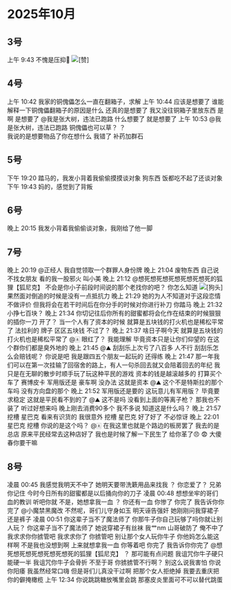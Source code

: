 # 2025年10月

<script setup lang="ts">
import { QTagColors } from 'fake-qq-ui';

</script>

## 3号

<q-window title="我的世界话题群">
    <q-tip>上午 9:43</q-tip>
    <q-image name="🥚吃了把🥚" tag="LV62 北大lsp蛋" :tag-color="QTagColors.purple" avatar="https://q2.qlogo.cn/headimg_dl?dst_uin=941486856&spec=100" src="/img/2025-10-3-1.jfif"></q-image>
    <q-text name="⩌⩊⩌." tag="LV100 群犯人(少女控" :tag-color="QTagColors.purple" avatar="https://q2.qlogo.cn/headimg_dl?dst_uin=2944162986&spec=100">不愧是压抑🥚</q-text>
    <q-text name="⩌⩊⩌." tag="LV100 群犯人(少女控" :tag-color="QTagColors.purple" avatar="https://q2.qlogo.cn/headimg_dl?dst_uin=2944162986&spec=100"><img alt="[赞]" class="face" src="/img/face/赞.png"></q-text>

</q-window>

## 4号

<q-window title="Minecraft资源群">
    <q-tip>上午 10:42</q-tip>
    <q-text name="阳光男孩" tag="LV5 僵尸" :tag-color="QTagColors.grey" avatar="https://q2.qlogo.cn/headimg_dl?dst_uin=1830899653&spec=100">我家的铜傀儡怎么一直在翻箱子，求解</q-text>
    <q-tip>上午 10:44</q-tip>
    <q-text name="ㅤ岁月```压碎心" tag="LV78 喵喵" :tag-color="QTagColors.purple" avatar="https://q2.qlogo.cn/headimg_dl?dst_uin=1178083417&spec=100">应该是想要了</q-text>
    <q-text name="阳光男孩" tag="LV5 僵尸" :tag-color="QTagColors.grey" avatar="https://q2.qlogo.cn/headimg_dl?dst_uin=1830899653&spec=100">谁能解释一下铜傀儡翻箱子的原因是什么</q-text>
    <q-text name="我是张大树，违法已跑路" tag="LV98 张大树已跑路" :tag-color="QTagColors.purple" avatar="https://q2.qlogo.cn/headimg_dl?dst_uin=1915047373&spec=100">还真的是想要了</q-text>
    <q-text name="阳光男孩" tag="LV5 僵尸" :tag-color="QTagColors.grey" avatar="https://q2.qlogo.cn/headimg_dl?dst_uin=1830899653&spec=100">我又没往铜箱子里放东西</q-text>
    <q-text name="我是张大树，违法已跑路" tag="LV98 张大树已跑路" :tag-color="QTagColors.purple" avatar="https://q2.qlogo.cn/headimg_dl?dst_uin=1915047373&spec=100">是啊</q-text>
    <q-text name="我是张大树，违法已跑路" tag="LV98 张大树已跑路" :tag-color="QTagColors.purple" avatar="https://q2.qlogo.cn/headimg_dl?dst_uin=1915047373&spec=100">是想要了</q-text>
    <q-reply target="我是张大树，违法已跑路" replyText="是想要了" name="阳光男孩" tag="LV5 僵尸" :tag-color="QTagColors.grey" avatar="https://q2.qlogo.cn/headimg_dl?dst_uin=1830899653&spec=100"><a at>@我是张大树，违法已跑路</a> 什么想要了</q-reply>
    <q-text name="ㅤ岁月```压碎心" tag="LV78 喵喵" :tag-color="QTagColors.purple" avatar="https://q2.qlogo.cn/headimg_dl?dst_uin=1178083417&spec=100">就是想要了</q-text>
    <q-tip>上午 10:53</q-tip>
    <q-reply target="我是张大树，违法已跑路" replyText="是想要了" name="プラナ" tag="LV51 理解不能" :tag-color="QTagColors.purple" avatar="https://q2.qlogo.cn/headimg_dl?dst_uin=2821670797&spec=100"><a at>@我是张大树，违法已跑路</a> 铜傀儡也可以草？</q-reply>
    <q-reply target="プラナ" replyText="@我是张大树，违法已跑路 铜傀儡也可以草？" name="我是张大树，违法已跑路" tag="LV98 张大树已跑路" :tag-color="QTagColors.purple" avatar="https://q2.qlogo.cn/headimg_dl?dst_uin=1915047373&spec=100">？<br>我说的是想要物品了你在想什么</q-reply>
    <q-image name="プラナ" tag="LV51 理解不能" :tag-color="QTagColors.purple" avatar="https://q2.qlogo.cn/headimg_dl?dst_uin=2821670797&spec=100" src="/img/2025-10-4-1.jfif"></q-image>
    <q-text name="プラナ" tag="LV51 理解不能" :tag-color="QTagColors.purple" avatar="https://q2.qlogo.cn/headimg_dl?dst_uin=2821670797&spec=100">我错了</q-text>
    <q-text name="プラナ" tag="LV51 理解不能" :tag-color="QTagColors.purple" avatar="https://q2.qlogo.cn/headimg_dl?dst_uin=2821670797&spec=100">补药加群石</q-text>

</q-window>

## 5号

<q-window title="我的世界话题群">
    <q-tip>下午 19:20</q-tip>
    <q-text name="想死想死想死想死想死想死的狐狸【狐尼克】" tag="LV100 王者" :tag-color="QTagColors.grey" avatar="https://q2.qlogo.cn/headimg_dl?dst_uin=2467743669&spec=100" >踏马的，我发小背着我偷偷摸摸谈对象</q-text>
    <q-text name="想死想死想死想死想死想死的狐狸【狐尼克】" tag="LV100 王者" :tag-color="QTagColors.grey" avatar="https://q2.qlogo.cn/headimg_dl?dst_uin=2467743669&spec=100" >狗东西</q-text>
    <q-text name="想死想死想死想死想死想死的狐狸【狐尼克】" tag="LV100 王者" :tag-color="QTagColors.grey" avatar="https://q2.qlogo.cn/headimg_dl?dst_uin=2467743669&spec=100" >饭都吃不起了还谈对象</q-text>
    <q-tip>下午 19:43</q-tip>
    <q-text name="想死想死想死想死想死想死的狐狸【狐尼克】" tag="LV100 王者" :tag-color="QTagColors.grey" avatar="https://q2.qlogo.cn/headimg_dl?dst_uin=2467743669&spec=100" >妈的，感觉到了背叛</q-text>

</q-window>

## 6号

<q-window title="我的世界话题群">
    <q-tip>晚上 20:15</q-tip>
    <q-text name="想死想死想死想死想死想死的狐狸【狐尼克】" tag="LV100 王者" :tag-color="QTagColors.grey" avatar="https://q2.qlogo.cn/headimg_dl?dst_uin=2467743669&spec=100" >我发小背着我偷偷谈对象，我刚给了他一脚</q-text>

</q-window>

## 7号

<q-window title="我的世界话题群">
    <q-tip>晚上 20:19</q-tip>
    <q-image name="想死想死想死想死想死想死的狐狸【狐尼克】" tag="LV100 王者" :tag-color="QTagColors.grey" avatar="https://q2.qlogo.cn/headimg_dl?dst_uin=2467743669&spec=100" src="/img/2025-10-7-1.jfif" ></q-image>
    <q-text name="想死想死想死想死想死想死的狐狸【狐尼克】" tag="LV100 王者" :tag-color="QTagColors.grey" avatar="https://q2.qlogo.cn/headimg_dl?dst_uin=2467743669&spec=100" ><a at>@正经人</a> 我自觉领取一个群罪人身份牌</q-text>
    <q-tip>晚上 21:04</q-tip>
    <q-text name="🀀" tag="LV100 传奇抗压王🐢" :tag-color="QTagColors.purple" avatar="https://q2.qlogo.cn/headimg_dl?dst_uin=2860986565&spec=100">废物东西</q-text>
    <q-text name="🀀" tag="LV100 传奇抗压王🐢" :tag-color="QTagColors.purple" avatar="https://q2.qlogo.cn/headimg_dl?dst_uin=2860986565&spec=100">自己说不找女朋友</q-text>
    <q-image name="想死想死想死想死想死想死的狐狸【狐尼克】" tag="LV100 群罪人" :tag-color="QTagColors.purple" avatar="https://q2.qlogo.cn/headimg_dl?dst_uin=2467743669&spec=100" src="/img/2025-10-7-2.jfif" ></q-image>
    <q-text name="🀀" tag="LV100 传奇抗压王🐢" :tag-color="QTagColors.purple" avatar="https://q2.qlogo.cn/headimg_dl?dst_uin=2860986565&spec=100">看的我一股邪火</q-text>
    <q-text name="🀀" tag="LV100 传奇抗压王🐢" :tag-color="QTagColors.purple" avatar="https://q2.qlogo.cn/headimg_dl?dst_uin=2860986565&spec=100">叫小美</q-text>
    <q-tip>晚上 21:12</q-tip>
    <q-text name="🀀" tag="LV100 传奇抗压王🐢" :tag-color="QTagColors.purple" avatar="https://q2.qlogo.cn/headimg_dl?dst_uin=2860986565&spec=100"><a at>@想死想死想死想死想死想死的狐狸【狐尼克】</a> 不会是你小子前段时间说的那个老找你的吧？</q-text>
    <q-text name="想死想死想死想死想死想死的狐狸【狐尼克】" tag="LV100 群罪人" :tag-color="QTagColors.purple" avatar="https://q2.qlogo.cn/headimg_dl?dst_uin=2467743669&spec=100" >你怎么知道</q-text>
    <q-text name="想死想死想死想死想死想死的狐狸【狐尼克】" tag="LV100 群罪人" :tag-color="QTagColors.purple" avatar="https://q2.qlogo.cn/headimg_dl?dst_uin=2467743669&spec=100" ><img alt="[狗头]" class="face" src="/img/face/狗头.png"></q-text>
    <q-text name="🀀" tag="LV100 传奇抗压王🐢" :tag-color="QTagColors.purple" avatar="https://q2.qlogo.cn/headimg_dl?dst_uin=2860986565&spec=100">果然面对倒追的时候是没有一点抵抗力</q-text>
    <q-image name="想死想死想死想死想死想死的狐狸【狐尼克】" tag="LV100 群罪人" :tag-color="QTagColors.purple" avatar="https://q2.qlogo.cn/headimg_dl?dst_uin=2467743669&spec=100" src="/img/2025-10-7-3.gif" ></q-image>
    <q-tip>晚上 21:29</q-tip>
    <q-text name="🀀" tag="LV100 传奇抗压王🐢" :tag-color="QTagColors.purple" avatar="https://q2.qlogo.cn/headimg_dl?dst_uin=2860986565&spec=100">她的为人不知道对于这段恋情不做评价</q-text>
    <q-text name="🀀" tag="LV100 传奇抗压王🐢" :tag-color="QTagColors.purple" avatar="https://q2.qlogo.cn/headimg_dl?dst_uin=2860986565&spec=100">但我将会在若干时间后在你分手的时候对你进行补刀</q-text>
    <q-text name="想死想死想死想死想死想死的狐狸【狐尼克】" tag="LV100 群罪人" :tag-color="QTagColors.purple" avatar="https://q2.qlogo.cn/headimg_dl?dst_uin=2467743669&spec=100" >你踏马</q-text>
    <q-tip>晚上 21:32</q-tip>
    <q-image name="⛰️" tag="LV100 🖕🏻" :tag-color="QTagColors.blue" avatar="https://q2.qlogo.cn/headimg_dl?dst_uin=2939004685&spec=100" src="/img/2025-10-7-4.jfif"></q-image>
    <q-text name="⛰️" tag="LV100 🖕🏻" :tag-color="QTagColors.blue" avatar="https://q2.qlogo.cn/headimg_dl?dst_uin=2939004685&spec=100">小挣七百块？</q-text>
    <q-image name="⩌⩊⩌." tag="LV100 群犯人(少女控" :tag-color="QTagColors.purple" avatar="https://q2.qlogo.cn/headimg_dl?dst_uin=2944162986&spec=100" src="/img/2025-10-7-5.jfif"></q-image>
    <q-tip>晚上 21:34</q-tip>
    <q-text name="🀀" tag="LV100 传奇抗压王🐢" :tag-color="QTagColors.purple" avatar="https://q2.qlogo.cn/headimg_dl?dst_uin=2860986565&spec=100">你切记往后你所有的甜蜜都将会化作在结束的时候狠狠的插你一刀</q-text>
    <q-text name="⩌⩊⩌." tag="LV100 群犯人(少女控" :tag-color="QTagColors.purple" avatar="https://q2.qlogo.cn/headimg_dl?dst_uin=2944162986&spec=100">开了？</q-text>
    <q-text name="⛰️" tag="LV100 🖕🏻" :tag-color="QTagColors.blue" avatar="https://q2.qlogo.cn/headimg_dl?dst_uin=2939004685&spec=100">当一个人有了资本的时候</q-text>
    <q-text name="⛰️" tag="LV100 🖕🏻" :tag-color="QTagColors.blue" avatar="https://q2.qlogo.cn/headimg_dl?dst_uin=2939004685&spec=100">就算是五块钱的打火机也是稀松平常了</q-text>
    <q-image name="⛰️" tag="LV100 🖕🏻" :tag-color="QTagColors.blue" avatar="https://q2.qlogo.cn/headimg_dl?dst_uin=2939004685&spec=100" src="/img/2025-10-7-6.jfif"></q-image>
    <q-text name="⛰️" tag="LV100 🖕🏻" :tag-color="QTagColors.blue" avatar="https://q2.qlogo.cn/headimg_dl?dst_uin=2939004685&spec=100">法拉利的</q-text>
    <q-text name="⛰️" tag="LV100 🖕🏻" :tag-color="QTagColors.blue" avatar="https://q2.qlogo.cn/headimg_dl?dst_uin=2939004685&spec=100">牌子</q-text>
    <q-text name="⛰️" tag="LV100 🖕🏻" :tag-color="QTagColors.blue" avatar="https://q2.qlogo.cn/headimg_dl?dst_uin=2939004685&spec=100">区区五块钱</q-text>
    <q-text name="⩌⩊⩌." tag="LV100 群犯人(少女控" :tag-color="QTagColors.purple" avatar="https://q2.qlogo.cn/headimg_dl?dst_uin=2944162986&spec=100">不过了？</q-text>
    <q-tip>晚上 21:37</q-tip>
    <q-text name="dead🐟" tag="LV100 春风女装精灵" :tag-color="QTagColors.purple" avatar="https://q2.qlogo.cn/headimg_dl?dst_uin=2937178406&spec=100">啥日子啊今天</q-text>
    <q-text name="⛰️" tag="LV100 🖕🏻" :tag-color="QTagColors.blue" avatar="https://q2.qlogo.cn/headimg_dl?dst_uin=2939004685&spec=100">就算是五块钱的打火机也是稀松平常了</q-text>
    <q-reply target="🀀" replyText="你切记往后你所有的甜蜜都将会化作在结束的时候狠狠的插你一刀" name="⛰️" tag="LV100 🖕🏻" :tag-color="QTagColors.blue" avatar="https://q2.qlogo.cn/headimg_dl?dst_uin=2939004685&spec=100"><a at>@🀀</a> 眼红了？</q-reply>
    <q-text name="⛰️" tag="LV100 🖕🏻" :tag-color="QTagColors.blue" avatar="https://q2.qlogo.cn/headimg_dl?dst_uin=2939004685&spec=100">我能理解</q-text>
    <q-text name="⛰️" tag="LV100 🖕🏻" :tag-color="QTagColors.blue" avatar="https://q2.qlogo.cn/headimg_dl?dst_uin=2939004685&spec=100">毕竟资本只是让你们仰望的</q-text>
    <q-text name="⛰️" tag="LV100 🖕🏻" :tag-color="QTagColors.blue" avatar="https://q2.qlogo.cn/headimg_dl?dst_uin=2939004685&spec=100">在这个群你们都是臭外地的</q-text>
    <q-image name="⛰️" tag="LV100 🖕🏻" :tag-color="QTagColors.blue" avatar="https://q2.qlogo.cn/headimg_dl?dst_uin=2939004685&spec=100" src="/img/2025-10-7-7.gif"></q-image>
    <q-tip>晚上 21:45</q-tip>
    <q-reply target="⛰️" replyText="在这个群你们都是臭外地的" name="🀀" tag="LV100 传奇抗压王🐢" :tag-color="QTagColors.purple" avatar="https://q2.qlogo.cn/headimg_dl?dst_uin=2860986565&spec=100"><a at>@⛰️</a> 刮刮乐上次亏了八百多</q-reply>
    <q-text name="⛰️" tag="LV100 🖕🏻" :tag-color="QTagColors.blue" avatar="https://q2.qlogo.cn/headimg_dl?dst_uin=2939004685&spec=100">人不行</q-text>
    <q-text name="⛰️" tag="LV100 🖕🏻" :tag-color="QTagColors.blue" avatar="https://q2.qlogo.cn/headimg_dl?dst_uin=2939004685&spec=100">刮刮乐怎么会赔钱呢？</q-text>
    <q-text name="⛰️" tag="LV100 🖕🏻" :tag-color="QTagColors.blue" avatar="https://q2.qlogo.cn/headimg_dl?dst_uin=2939004685&spec=100">你说是吧</q-text>
    <q-text name="🀀" tag="LV100 传奇抗压王🐢" :tag-color="QTagColors.purple" avatar="https://q2.qlogo.cn/headimg_dl?dst_uin=2860986565&spec=100">我是跟四五个朋友一起玩的</q-text>
    <q-text name="⛰️" tag="LV100 🖕🏻" :tag-color="QTagColors.blue" avatar="https://q2.qlogo.cn/headimg_dl?dst_uin=2939004685&spec=100">还得练</q-text>
    <q-tip>晚上 21:47</q-tip>
    <q-text name="🀀" tag="LV100 传奇抗压王🐢" :tag-color="QTagColors.purple" avatar="https://q2.qlogo.cn/headimg_dl?dst_uin=2860986565&spec=100">那一年我们可以在第一次挂输了回宿舍的路上，有人一句杀回去就又会陪着回去的年纪</q-text>
    <q-text name="⛰️" tag="LV100 🖕🏻" :tag-color="QTagColors.blue" avatar="https://q2.qlogo.cn/headimg_dl?dst_uin=2939004685&spec=100">我只是在无聊的散步时顺手玩了玩这种平民的游戏</q-text>
    <q-text name="⛰️" tag="LV100 🖕🏻" :tag-color="QTagColors.blue" avatar="https://q2.qlogo.cn/headimg_dl?dst_uin=2939004685&spec=100">资本的钱是越滚越多的</q-text>
    <q-text name="⛰️" tag="LV100 🖕🏻" :tag-color="QTagColors.blue" avatar="https://q2.qlogo.cn/headimg_dl?dst_uin=2939004685&spec=100">打算买个车了</q-text>
    <q-image name="⛰️" tag="LV100 🖕🏻" :tag-color="QTagColors.blue" avatar="https://q2.qlogo.cn/headimg_dl?dst_uin=2939004685&spec=100" src="/img/2025-10-7-8.jfif"></q-image>
    <q-text name="⛰️" tag="LV100 🖕🏻" :tag-color="QTagColors.blue" avatar="https://q2.qlogo.cn/headimg_dl?dst_uin=2939004685&spec=100">赛博皮卡</q-text>
    <q-text name="⛰️" tag="LV100 🖕🏻" :tag-color="QTagColors.blue" avatar="https://q2.qlogo.cn/headimg_dl?dst_uin=2939004685&spec=100">军用版还是</q-text>
    <q-text name="🏃‍♂️" tag="LV100 神棍迅猛受" :tag-color="QTagColors.purple" avatar="https://q2.qlogo.cn/headimg_dl?dst_uin=3306636756&spec=100">豪车啊</q-text>
    <q-text name="⛰️" tag="LV100 🖕🏻" :tag-color="QTagColors.blue" avatar="https://q2.qlogo.cn/headimg_dl?dst_uin=2939004685&spec=100">没办法</q-text>
    <q-text name="⛰️" tag="LV100 🖕🏻" :tag-color="QTagColors.blue" avatar="https://q2.qlogo.cn/headimg_dl?dst_uin=2939004685&spec=100">这就是资本</q-text>
    <q-reply target="⛰️" replyText="[图片]" name="想死想死想死想死想死想死的狐狸【狐尼克】" tag="LV100 群罪人" :tag-color="QTagColors.purple" avatar="https://q2.qlogo.cn/headimg_dl?dst_uin=2467743669&spec=100" ><a at>@⛰️</a> 这个不是特斯拉的那个车吗</q-reply>
    <q-text name="想死想死想死想死想死想死的狐狸【狐尼克】" tag="LV100 群罪人" :tag-color="QTagColors.purple" avatar="https://q2.qlogo.cn/headimg_dl?dst_uin=2467743669&spec=100" >没有方向盘的那个</q-text>
    <q-tip>晚上 21:52</q-tip>
    <q-text name="⛰️" tag="LV100 🖕🏻" :tag-color="QTagColors.blue" avatar="https://q2.qlogo.cn/headimg_dl?dst_uin=2939004685&spec=100">军用版还是要的</q-text>
    <q-text name="想死想死想死想死想死想死的狐狸【狐尼克】" tag="LV100 群罪人" :tag-color="QTagColors.purple" avatar="https://q2.qlogo.cn/headimg_dl?dst_uin=2467743669&spec=100" >这玩意儿有军用版？</q-text>
    <q-text name="⛰️" tag="LV100 🖕🏻" :tag-color="QTagColors.blue" avatar="https://q2.qlogo.cn/headimg_dl?dst_uin=2939004685&spec=100">毕竟要求稳定</q-text>
    <q-text name="⛰️" tag="LV100 🖕🏻" :tag-color="QTagColors.blue" avatar="https://q2.qlogo.cn/headimg_dl?dst_uin=2939004685&spec=100">这就是平民看不到的了</q-text>
    <q-reply target="⛰️" replyText="[图片]" name="🏃‍♂️" tag="LV100 神棍迅猛受" :tag-color="QTagColors.purple" avatar="https://q2.qlogo.cn/headimg_dl?dst_uin=3306636756&spec=100"><a at>@⛰️</a> 这不是吗</q-reply>
    <q-text name="🏃‍♂️" tag="LV100 神棍迅猛受" :tag-color="QTagColors.purple" avatar="https://q2.qlogo.cn/headimg_dl?dst_uin=3306636756&spec=100">没看到上面的等离子枪？</q-text>
    <q-text name="🀀" tag="LV100 传奇抗压王🐢" :tag-color="QTagColors.purple" avatar="https://q2.qlogo.cn/headimg_dl?dst_uin=2860986565&spec=100">那我也不装了</q-text>
    <q-text name="🀀" tag="LV100 传奇抗压王🐢" :tag-color="QTagColors.purple" avatar="https://q2.qlogo.cn/headimg_dl?dst_uin=2860986565&spec=100">听过好想来吗</q-text>
    <q-text name="🀀" tag="LV100 传奇抗压王🐢" :tag-color="QTagColors.purple" avatar="https://q2.qlogo.cn/headimg_dl?dst_uin=2860986565&spec=100">晚上刚去消费90多个</q-text>
    <q-text name="⛰️" tag="LV100 🖕🏻" :tag-color="QTagColors.blue" avatar="https://q2.qlogo.cn/headimg_dl?dst_uin=2939004685&spec=100">我不多说</q-text>
    <q-image name="⛰️" tag="LV100 🖕🏻" :tag-color="QTagColors.blue" avatar="https://q2.qlogo.cn/headimg_dl?dst_uin=2939004685&spec=100" src="/img/2025-10-7-9.jfif"></q-image>
    <q-text name="⛰️" tag="LV100 🖕🏻" :tag-color="QTagColors.blue" avatar="https://q2.qlogo.cn/headimg_dl?dst_uin=2939004685&spec=100">知道这是什么吗？</q-text>
    <q-tip>晚上 21:57</q-tip>
    <q-text name="正经人" tag="LV100 帅比大好人" :tag-color="QTagColors.orange" avatar="https://q2.qlogo.cn/headimg_dl?dst_uin=1767927045&spec=100">挖槽</q-text>
    <q-text name="正经人" tag="LV100 帅比大好人" :tag-color="QTagColors.orange" avatar="https://q2.qlogo.cn/headimg_dl?dst_uin=1767927045&spec=100">星巴克</q-text>
    <q-text name="⛰️" tag="LV100 🖕🏻" :tag-color="QTagColors.blue" avatar="https://q2.qlogo.cn/headimg_dl?dst_uin=2939004685&spec=100">看来有识货的</q-text>
    <q-text name="⛰️" tag="LV100 🖕🏻" :tag-color="QTagColors.blue" avatar="https://q2.qlogo.cn/headimg_dl?dst_uin=2939004685&spec=100">我很意外</q-text>
    <q-text name="🏃‍♂️" tag="LV100 神棍迅猛受" :tag-color="QTagColors.purple" avatar="https://q2.qlogo.cn/headimg_dl?dst_uin=3306636756&spec=100">挖槽</q-text>
    <q-text name="🏃‍♂️" tag="LV100 神棍迅猛受" :tag-color="QTagColors.purple" avatar="https://q2.qlogo.cn/headimg_dl?dst_uin=3306636756&spec=100">星巴克</q-text>
    <q-text name="⛰️" tag="LV100 🖕🏻" :tag-color="QTagColors.blue" avatar="https://q2.qlogo.cn/headimg_dl?dst_uin=2939004685&spec=100">好了好了</q-text>
    <q-text name="⛰️" tag="LV100 🖕🏻" :tag-color="QTagColors.blue" avatar="https://q2.qlogo.cn/headimg_dl?dst_uin=2939004685&spec=100">不必惊讶</q-text>
    <q-tip>晚上 22:01</q-tip>
    <q-text name="⩌⩊⩌." tag="LV100 群犯人(少女控" :tag-color="QTagColors.purple" avatar="https://q2.qlogo.cn/headimg_dl?dst_uin=2944162986&spec=100">星巴克</q-text>
    <q-text name="⩌⩊⩌." tag="LV100 群犯人(少女控" :tag-color="QTagColors.purple" avatar="https://q2.qlogo.cn/headimg_dl?dst_uin=2944162986&spec=100">挖槽</q-text>
    <q-image name="⛰️" tag="LV100 🖕🏻" :tag-color="QTagColors.blue" avatar="https://q2.qlogo.cn/headimg_dl?dst_uin=2939004685&spec=100" src="/img/2025-10-7-10.jfif"></q-image>
    <q-text name="⛰️" tag="LV100 🖕🏻" :tag-color="QTagColors.blue" avatar="https://q2.qlogo.cn/headimg_dl?dst_uin=2939004685&spec=100">你说的是这个吗？</q-text>
    <q-text name="⛰️" tag="LV100 🖕🏻" :tag-color="QTagColors.blue" avatar="https://q2.qlogo.cn/headimg_dl?dst_uin=2939004685&spec=100"><a at>@🀀</a></q-text>
    <q-text name="⛰️" tag="LV100 🖕🏻" :tag-color="QTagColors.blue" avatar="https://q2.qlogo.cn/headimg_dl?dst_uin=2939004685&spec=100">在我这里也就是个路边的板房罢了</q-text>
    <q-text name="🀀" tag="LV100 传奇抗压王🐢" :tag-color="QTagColors.purple" avatar="https://q2.qlogo.cn/headimg_dl?dst_uin=2860986565&spec=100">我去的是总店</q-text>
    <q-text name="⛰️" tag="LV100 🖕🏻" :tag-color="QTagColors.blue" avatar="https://q2.qlogo.cn/headimg_dl?dst_uin=2939004685&spec=100">原来平民经常去这种店好了</q-text>
    <q-text name="⛰️" tag="LV100 🖕🏻" :tag-color="QTagColors.blue" avatar="https://q2.qlogo.cn/headimg_dl?dst_uin=2939004685&spec=100">我也是时候了解一下民生了</q-text>
    <q-text name="作死·群最底层成员" tag="LV100 芝士猞猁" :tag-color="QTagColors.purple" avatar="https://q2.qlogo.cn/headimg_dl?dst_uin=2158924922&spec=100" ><curtain>给你革了😠</curtain></q-text>
    <q-text name="⩌⩊⩌." tag="LV100 群犯人(少女控" :tag-color="QTagColors.purple" avatar="https://q2.qlogo.cn/headimg_dl?dst_uin=2944162986&spec=100">😨</q-text>
    <q-text name="⩌⩊⩌." tag="LV100 群犯人(少女控" :tag-color="QTagColors.purple" avatar="https://q2.qlogo.cn/headimg_dl?dst_uin=2944162986&spec=100">大傻春你要干嘛</q-text>

</q-window>

## 8号

<q-window title="我的世界话题群">
    <q-tip>凌晨 00:45</q-tip>
    <q-text name="想死想死想死想死想死想死的狐狸【狐尼克】" tag="LV100 群罪人" :tag-color="QTagColors.purple" avatar="https://q2.qlogo.cn/headimg_dl?dst_uin=2467743669&spec=100" >我感觉我明天不中了</q-text>
    <q-text name="想死想死想死想死想死想死的狐狸【狐尼克】" tag="LV100 群罪人" :tag-color="QTagColors.purple" avatar="https://q2.qlogo.cn/headimg_dl?dst_uin=2467743669&spec=100" >她明天要带洗簌用品来找我</q-text>
    <q-text name="⛰️" tag="LV100 🖕🏻" :tag-color="QTagColors.blue" avatar="https://q2.qlogo.cn/headimg_dl?dst_uin=2939004685&spec=100">？</q-text>
    <q-text name="⛰️" tag="LV100 🖕🏻" :tag-color="QTagColors.blue" avatar="https://q2.qlogo.cn/headimg_dl?dst_uin=2939004685&spec=100">你恋爱了？</q-text>
    <q-text name="⛰️" tag="LV100 🖕🏻" :tag-color="QTagColors.blue" avatar="https://q2.qlogo.cn/headimg_dl?dst_uin=2939004685&spec=100">兄弟你记住</q-text>
    <q-text name="⛰️" tag="LV100 🖕🏻" :tag-color="QTagColors.blue" avatar="https://q2.qlogo.cn/headimg_dl?dst_uin=2939004685&spec=100">今时今日所有的甜蜜都是以后捅向你的刀子</q-text>
    <q-tip>凌晨 00:48</q-tip>
    <q-image name="想死想死想死想死想死想死的狐狸【狐尼克】" tag="LV100 群罪人" :tag-color="QTagColors.purple" avatar="https://q2.qlogo.cn/headimg_dl?dst_uin=2467743669&spec=100" src="/img/2025-10-8-1.jfif" ></q-image>
    <q-text name="🌪️" tag="LV100 老涩p御姐控" :tag-color="QTagColors.purple" avatar="https://q2.qlogo.cn/headimg_dl?dst_uin=1847817026&spec=100">想想坐牢的哥们</q-text>
    <q-text name="🌪️" tag="LV100 老涩p御姐控" :tag-color="QTagColors.purple" avatar="https://q2.qlogo.cn/headimg_dl?dst_uin=1847817026&spec=100">血的教训</q-text>
    <q-file name="⛰️" tag="LV100 🖕🏻" :tag-color="QTagColors.blue" avatar="https://q2.qlogo.cn/headimg_dl?dst_uin=2939004685&spec=100" fileName="我看过" fileSize="周星星" fileSrc="https://y.music.163.com/m/song?id=1459935719&userid=1356562537&dlt=0846" iconSrc="https://i.gtimg.cn/open/app_icon/00/49/50/85/100495085_100_m.png"></q-file>
    <q-text name="⛰️" tag="LV100 🖕🏻" :tag-color="QTagColors.blue" avatar="https://q2.qlogo.cn/headimg_dl?dst_uin=2939004685&spec=100">听吧你就</q-text>
    <q-text name="想死想死想死想死想死想死的狐狸【狐尼克】" tag="LV100 群罪人" :tag-color="QTagColors.purple" avatar="https://q2.qlogo.cn/headimg_dl?dst_uin=2467743669&spec=100" >不是，她想拿我一血</q-text>
    <q-text name="⛰️" tag="LV100 🖕🏻" :tag-color="QTagColors.blue" avatar="https://q2.qlogo.cn/headimg_dl?dst_uin=2939004685&spec=100">？</q-text>
    <q-text name="小魔禁黑魔改" tag="LV100 白毛控变态" :tag-color="QTagColors.purple" avatar="https://q2.qlogo.cn/headimg_dl?dst_uin=2358286166&spec=100" >你还有一血</q-text>
    <q-text name="⛰️" tag="LV100 🖕🏻" :tag-color="QTagColors.blue" avatar="https://q2.qlogo.cn/headimg_dl?dst_uin=2939004685&spec=100">你惨了</q-text>
    <q-text name="⛰️" tag="LV100 🖕🏻" :tag-color="QTagColors.blue" avatar="https://q2.qlogo.cn/headimg_dl?dst_uin=2939004685&spec=100">你完了</q-text>
    <q-text name="⛰️" tag="LV100 🖕🏻" :tag-color="QTagColors.blue" avatar="https://q2.qlogo.cn/headimg_dl?dst_uin=2939004685&spec=100">我告诉你你完了</q-text>
    <q-reply target="小魔禁黑魔改" replyText="@小魔禁黑魔改 你还有一血" name="想死想死想死想死想死想死的狐狸【狐尼克】" tag="LV100 群罪人" :tag-color="QTagColors.purple" avatar="https://q2.qlogo.cn/headimg_dl?dst_uin=2467743669&spec=100" ><a at>@小魔禁黑魔改</a> 不然呢，哥们儿守身如玉</q-reply>
    <q-text name="🌪️" tag="LV100 老涩p御姐控" :tag-color="QTagColors.purple" avatar="https://q2.qlogo.cn/headimg_dl?dst_uin=1847817026&spec=100">明天诬告强奸</q-text>
    <q-image name="⛰️" tag="LV100 🖕🏻" :tag-color="QTagColors.blue" avatar="https://q2.qlogo.cn/headimg_dl?dst_uin=2939004685&spec=100" src="/img/2025-10-8-2.jfif"></q-image>
    <q-text name="想死想死想死想死想死想死的狐狸【狐尼克】" tag="LV100 群罪人" :tag-color="QTagColors.purple" avatar="https://q2.qlogo.cn/headimg_dl?dst_uin=2467743669&spec=100" >她刚刚问我穿裙子还是裤子</q-text>
    <q-tip>凌晨 00:51</q-tip>
    <q-text name="⛰️" tag="LV100 🖕🏻" :tag-color="QTagColors.blue" avatar="https://q2.qlogo.cn/headimg_dl?dst_uin=2939004685&spec=100">你这辈子当不了魔法师了</q-text>
    <q-text name="想死想死想死想死想死想死的狐狸【狐尼克】" tag="LV100 群罪人" :tag-color="QTagColors.purple" avatar="https://q2.qlogo.cn/headimg_dl?dst_uin=2467743669&spec=100" >你那牛子你自己玩够了吗你就让别人玩？</q-text>
    <q-text name="⛰️" tag="LV100 🖕🏻" :tag-color="QTagColors.blue" avatar="https://q2.qlogo.cn/headimg_dl?dst_uin=2939004685&spec=100">你这辈子当不了魔法师了</q-text>
    <q-text name="想死想死想死想死想死想死的狐狸【狐尼克】" tag="LV100 群罪人" :tag-color="QTagColors.purple" avatar="https://q2.qlogo.cn/headimg_dl?dst_uin=2467743669&spec=100" >她说穿裙子有丝袜</q-text>
    <q-text name="想死想死想死想死想死想死的狐狸【狐尼克】" tag="LV100 群罪人" :tag-color="QTagColors.purple" avatar="https://q2.qlogo.cn/headimg_dl?dst_uin=2467743669&spec=100" >我艹nm</q-text>
    <q-text name="🌪️" tag="LV100 老涩p御姐控" :tag-color="QTagColors.purple" avatar="https://q2.qlogo.cn/headimg_dl?dst_uin=1847817026&spec=100">山哥破防了</q-text>
    <q-image v-for="i in 5" name="⛰️" tag="LV100 🖕🏻" :tag-color="QTagColors.blue" avatar="https://q2.qlogo.cn/headimg_dl?dst_uin=2939004685&spec=100" src="/img/2025-10-8-3.jfif"></q-image>
    <q-text name="想死想死想死想死想死想死的狐狸【狐尼克】" tag="LV100 群罪人" :tag-color="QTagColors.purple" avatar="https://q2.qlogo.cn/headimg_dl?dst_uin=2467743669&spec=100" >俺不中了</q-text>
    <q-image name="⛰️" tag="LV100 🖕🏻" :tag-color="QTagColors.blue" avatar="https://q2.qlogo.cn/headimg_dl?dst_uin=2939004685&spec=100" src="/img/2025-10-8-3.jfif"></q-image>
    <q-text name="⛰️" tag="LV100 🖕🏻" :tag-color="QTagColors.blue" avatar="https://q2.qlogo.cn/headimg_dl?dst_uin=2939004685&spec=100">我求求你你掳管吧</q-text>
    <q-text name="⛰️" tag="LV100 🖕🏻" :tag-color="QTagColors.blue" avatar="https://q2.qlogo.cn/headimg_dl?dst_uin=2939004685&spec=100">我求求你了</q-text>
    <q-text name="⛰️" tag="LV100 🖕🏻" :tag-color="QTagColors.blue" avatar="https://q2.qlogo.cn/headimg_dl?dst_uin=2939004685&spec=100">你掳管吧</q-text>
    <q-text name="⛰️" tag="LV100 🖕🏻" :tag-color="QTagColors.blue" avatar="https://q2.qlogo.cn/headimg_dl?dst_uin=2939004685&spec=100">别让那个女人玩你牛子</q-text>
    <q-text name="⛰️" tag="LV100 🖕🏻" :tag-color="QTagColors.blue" avatar="https://q2.qlogo.cn/headimg_dl?dst_uin=2939004685&spec=100">你他妈怎么能这样啊</q-text>
    <q-text name="想死想死想死想死想死想死的狐狸【狐尼克】" tag="LV100 群罪人" :tag-color="QTagColors.purple" avatar="https://q2.qlogo.cn/headimg_dl?dst_uin=2467743669&spec=100" >不是我也没想到啊</q-text>
    <q-image name="想死想死想死想死想死想死的狐狸【狐尼克】" tag="LV100 群罪人" :tag-color="QTagColors.purple" avatar="https://q2.qlogo.cn/headimg_dl?dst_uin=2467743669&spec=100" src="/img/2025-10-8-1.jfif" ></q-image>
    <q-text name="想死想死想死想死想死想死的狐狸【狐尼克】" tag="LV100 群罪人" :tag-color="QTagColors.purple" avatar="https://q2.qlogo.cn/headimg_dl?dst_uin=2467743669&spec=100" >上来就想拿我一血</q-text>
    <q-text name="⛰️" tag="LV100 🖕🏻" :tag-color="QTagColors.blue" avatar="https://q2.qlogo.cn/headimg_dl?dst_uin=2939004685&spec=100">你等着吧</q-text>
    <q-text name="⛰️" tag="LV100 🖕🏻" :tag-color="QTagColors.blue" avatar="https://q2.qlogo.cn/headimg_dl?dst_uin=2939004685&spec=100">你完了</q-text>
    <q-text name="⛰️" tag="LV100 🖕🏻" :tag-color="QTagColors.blue" avatar="https://q2.qlogo.cn/headimg_dl?dst_uin=2939004685&spec=100">我告诉你你完了</q-text>
    <q-reply target="想死想死想死想死想死想死的狐狸【狐尼克】" replyText="上来就想拿我一血" name="🌪️" tag="LV100 老涩p御姐控" :tag-color="QTagColors.purple" avatar="https://q2.qlogo.cn/headimg_dl?dst_uin=1847817026&spec=100"><a at>@想死想死想死想死想死想死的狐狸【狐尼克】</a> ？</q-reply>
    <q-text name="🌪️" tag="LV100 老涩p御姐控" :tag-color="QTagColors.purple" avatar="https://q2.qlogo.cn/headimg_dl?dst_uin=1847817026&spec=100">那可能有点问题</q-text>
    <q-text name="⛰️" tag="LV100 🖕🏻" :tag-color="QTagColors.blue" avatar="https://q2.qlogo.cn/headimg_dl?dst_uin=2939004685&spec=100">我诅咒你牛子硬只能硬一半</q-text>
    <q-text name="⛰️" tag="LV100 🖕🏻" :tag-color="QTagColors.blue" avatar="https://q2.qlogo.cn/headimg_dl?dst_uin=2939004685&spec=100">我诅咒你牛子会骨折</q-text>
    <q-text name="想死想死想死想死想死想死的狐狸【狐尼克】" tag="LV100 群罪人" :tag-color="QTagColors.purple" avatar="https://q2.qlogo.cn/headimg_dl?dst_uin=2467743669&spec=100" >不至于哥</q-text>
    <q-text name="⛰️" tag="LV100 🖕🏻" :tag-color="QTagColors.blue" avatar="https://q2.qlogo.cn/headimg_dl?dst_uin=2939004685&spec=100">你掳掳管不行啊？</q-text>
    <q-text name="想死想死想死想死想死想死的狐狸【狐尼克】" tag="LV100 群罪人" :tag-color="QTagColors.purple" avatar="https://q2.qlogo.cn/headimg_dl?dst_uin=2467743669&spec=100" >别这么说我害怕</q-text>
    <q-text name="⛰️" tag="LV100 🖕🏻" :tag-color="QTagColors.blue" avatar="https://q2.qlogo.cn/headimg_dl?dst_uin=2939004685&spec=100">你说你阳痿</q-text>
    <q-text name="想死想死想死想死想死想死的狐狸【狐尼克】" tag="LV100 群罪人" :tag-color="QTagColors.purple" avatar="https://q2.qlogo.cn/headimg_dl?dst_uin=2467743669&spec=100" >我虽然经常口嗨</q-text>
    <q-text name="想死想死想死想死想死想死的狐狸【狐尼克】" tag="LV100 群罪人" :tag-color="QTagColors.purple" avatar="https://q2.qlogo.cn/headimg_dl?dst_uin=2467743669&spec=100" >但是哥们儿真没干过啊</q-text>
    <q-text name="⛰️" tag="LV100 🖕🏻" :tag-color="QTagColors.blue" avatar="https://q2.qlogo.cn/headimg_dl?dst_uin=2939004685&spec=100">把那个女人拒绝掉</q-text>
    <q-text name="⛰️" tag="LV100 🖕🏻" :tag-color="QTagColors.blue" avatar="https://q2.qlogo.cn/headimg_dl?dst_uin=2939004685&spec=100">我要去重庆把你的僻掩橄榄</q-text>
    <q-image name="⛰️" tag="LV100 🖕🏻" :tag-color="QTagColors.blue" avatar="https://q2.qlogo.cn/headimg_dl?dst_uin=2939004685&spec=100" src="/img/2025-10-7-7.gif"></q-image>
    <q-tip>上午 12:34</q-tip>
    <q-text name="在逃摆子已就业" tag="LV100 雄小鬼男娘控" :tag-color="QTagColors.purple" avatar="https://q2.qlogo.cn/headimg_dl?dst_uin=3136350697&spec=100">你说跳跳糖放嘴里会跳</q-text>
    <q-text name="在逃摆子已就业" tag="LV100 雄小鬼男娘控" :tag-color="QTagColors.purple" avatar="https://q2.qlogo.cn/headimg_dl?dst_uin=3136350697&spec=100">那塞皮炎里面可不可以替代跳蛋</q-text>

</q-window>
